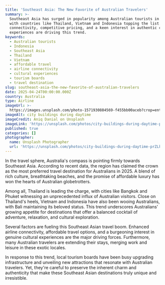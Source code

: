```yaml
---
title: 'Southeast Asia: The New Favorite of Australian Travelers'
summary: >-
  Southeast Asia has surged in popularity among Australian tourists in 2025,
  with countries like Thailand, Vietnam and Indonesia topping the list. Improved
  connectivity, competitive pricing, and a keen interest in authentic cultural
  experiences are driving this trend.
keywords:
  - Australian tourists
  - Indonesia
  - Southeast Asia
  - Thailand
  - Vietnam
  - affordable travel
  - airline connectivity
  - cultural experiences
  - tourism boards
  - travel destination
slug: southeast-asia-the-new-favorite-of-australian-travelers
date: 2025-04-24T00:00:00.000Z
country: Australia
type: Airline
imageUrl: >-
  https://images.unsplash.com/photo-1571930884569-f455bb00aceb?crop=entropy&cs=tinysrgb&fit=max&fm=jpg&ixid=M3w3Mzk5OTB8MHwxfHNlYXJjaHwxfHxTb3V0aGVhc3QlMjBBc2lhfGVufDB8MHx8fDE3NDU0Nzk2NzF8MA&ixlib=rb-4.0.3&q=80&w=1080
imageAlt: city buildings during daytime
imageCredit: Aniq Danial on Unsplash
imageLink: 'https://unsplash.com/photos/city-buildings-during-daytime-prZLk4DWgzY'
published: true
categories: []
photographer:
  name: Unsplash Photographer
  url: 'https://unsplash.com/photos/city-buildings-during-daytime-prZLk4DWgzY'
---
```


In the travel sphere, Australia's compass is pointing firmly towards Southeast Asia. According to recent data, the region has claimed the crown as the most preferred travel destination for Australians in 2025. A blend of rich culture, breathtaking beaches, and the promise of affordable luxury has won the hearts of Australian globetrotters.

Among all, Thailand is leading the charge, with cities like Bangkok and Phuket witnessing an unprecedented influx of Australian visitors. Close on Thailand's heels, Vietnam and Indonesia have also been wooing Australians, with Bali maintaining its beloved status. This trend underscores Australians' growing appetite for destinations that offer a balanced cocktail of adventure, relaxation, and cultural exploration.

Several factors are fueling this Southeast Asian travel boom. Enhanced airline connectivity, affordable travel options, and a burgeoning interest in genuine cultural experiences are the major driving forces. Furthermore, many Australian travelers are extending their stays, merging work and leisure in these exotic locales.

In response to this trend, local tourism boards have been busy upgrading infrastructure and unveiling new attractions that resonate with Australian travelers. Yet, they're careful to preserve the inherent charm and authenticity that make these Southeast Asian destinations truly unique and irresistible.
